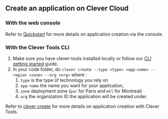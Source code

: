 ## Create an application on Clever Cloud

### With the web console

Refer to [Quickstart](/doc/quickstart) for more details on application creation via the console.

### With the Clever Tools CLI

1. Make sure you have clever-tools installed locally or follow our [CLI getting started](/doc/cli/getting_started) guide.
2. In your code folder, do `clever create --type <type> <app-name> --region <zone> --org <org>` where :
   1. `type` is the type of technology you rely on
   2. `app-name` the name you want for your application,
   3. `zone` deployment zone (`par` for Paris and `mtl` for Montreal)
   4. `org` the organization ID the application will be created under.

Refer to [clever create](/doc/cli/create) for more details on application creation with Clever Tools.

